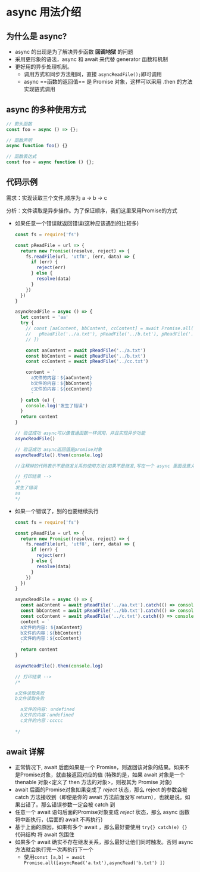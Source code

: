 # async 用法介绍

## 为什么是 async?

* async 的出现是为了解决异步函数 **回调地狱** 的问题
* 采用更形象的语法，async 和 await 来代替 generator 函数和机制
* 更好用的异步处理机制。
  * 调用方式和同步方法相同，直接 `asyncReadFile();`即可调用
  * async ==函数的返回值== 是 Promise 对象，这样可以采用 .then 的方法实现链式调用



## async 的多种使用方式

```javascript
// 箭头函数
const foo = async () => {};

// 函数声明
async function foo() {}

// 函数表达式
const foo = async function () {};

```



## 代码示例

需求：实现读取三个文件,顺序为 a -> b -> c 

分析：文件读取是异步操作。为了保证顺序，我们这里采用Promise的方式

* 如果任意一个错误就返回错误(这种应该遇到的比较多)

  ```javascript
  const fs = require('fs')
  
  const pReadFile = url => {
    return new Promise((resolve, reject) => {
      fs.readFile(url, 'utf8', (err, data) => {
        if (err) {
          reject(err)
        } else {
          resolve(data)
        }
      })
    })
  }
  
  asyncReadFile = async () => {
    let content = 'aa'
    try {
      // const [aaContent, bbContent, ccContent] = await Promise.all([
      //   pReadFile('../a.txt'), pReadFile('../b.txt'), pReadFile('../c.txt')
      // ])
  
      const aaContent = await pReadFile('../a.txt')
      const bbContent = await pReadFile('../b.txt')
      const ccContent = await pReadFile('../cc.txt')
  
      content = `
        a文件的内容：${aaContent}
        b文件的内容：${bbContent}
        c文件的内容：${ccContent}
        `
    } catch (e) {
      console.log('发生了错误')
    }
    return content
  }
  
  // 验证成功 async可以像普通函数一样调用，并且实现异步功能
  asyncReadFile()
  
  // 验证成功 async返回值是promise对象
  asyncReadFile().then(console.log)
  
  //注释掉的代码表示不是继发关系的使用方法(如果不是继发,写在一个 async 里面没意义)
  
  // 打印结果 --> 
  /*
  发生了错误
  aa
  */
  ```

* 如果一个错误了，别的也要继续执行

  ```javascript
  const fs = require('fs')
  
  const pReadFile = url => {
    return new Promise((resolve, reject) => {
      fs.readFile(url, 'utf8', (err, data) => {
        if (err) {
          reject(err)
        } else {
          resolve(data)
        }
      })
    })
  }
  
  asyncReadFile = async () => {
    const aaContent = await pReadFile('../aa.txt').catch(() => console.log('a文件读取失败'))
    const bbContent = await pReadFile('../bb.txt').catch(() => console.log('b文件读取失败'))
    const ccContent = await pReadFile('../c.txt').catch(() => console.log('c文件读取失败'))
    content = `
    a文件的内容: ${aaContent}
    b文件的内容：${bbContent}
    c文件的内容：${ccContent}
    `
    return content
  }
  
  asyncReadFile().then(console.log)
  
  // 打印结果 --> 
  /*
  
  a文件读取失败
  b文件读取失败
  
    a文件的内容: undefined
    b文件的内容：undefined
    c文件的内容：ccccc
    
  */
  
  ```

  

## await 详解

* 正常情况下, await 后面如果是一个 Promise，则返回该对象的结果。如果不是Promise对象，就直接返回对应的值 (特殊的是，如果 await 对象是一个 thenable 对象<定义了 then 方法的对象>，则视其为 Promise 对象)
*  await 后面的Promise对象如果变成了 *reject* 状态，那么 reject 的参数会被 catch 方法接收到（即便是你的 await 方法前面没写 return），也就是说。如果出错了。那么错误参数一定会被 catch 到
* 任意一个 await 语句后面的Promise对象变成 *reject* 状态，那么 async 函数将中断执行，(后面的 await 不再执行)
* 基于上面的原因，如果有多个 await ，那么最好要使用 `try{} catch(e) {}` 代码结构  将 await 包围住
* 如果多个 await  确实不存在继发关系，那么最好让他们同时触发。否则 async 方法就会执行完一次再执行下一个
  * 使用`const [a,b] = await Promise.all([asyncRead('a.txt'),asyncRead('b.txt') ])`